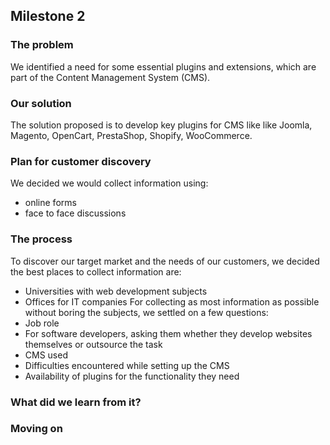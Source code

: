 ## Milestone 2

### The problem
We identified a need for some essential plugins and extensions, which are part of the Content Management System (CMS).

### Our solution
The solution proposed is to develop key plugins for CMS like like Joomla, Magento, OpenCart, PrestaShop, Shopify, WooCommerce.

### Plan for customer discovery
We decided we would collect information using:
- online forms
- face to face discussions

### The process
To discover our target market and the needs of our customers, we decided the best places to collect information are:
- Universities with web development subjects
- Offices for IT companies
For collecting as most information as possible without boring the subjects, we settled on a few questions:
- Job role
- For software developers, asking them whether they develop websites themselves or outsource the task
- CMS used
- Difficulties encountered while setting up the CMS
- Availability of plugins for the functionality they need

### What did we learn from it?


### Moving on
